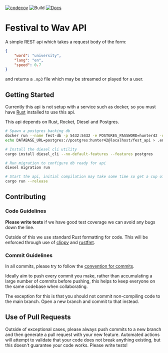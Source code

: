 [![codecov](https://codecov.io/gh/JosiahBull/festival-api/branch/main/graph/badge.svg?token=ISOL8A7QVA)](https://codecov.io/gh/JosiahBull/festival-api)
![Build](https://github.com/JosiahBull/festival-api/actions/workflows/test.yml/badge.svg)
[![Docs](https://github.com/JosiahBull/festival-api/actions/workflows/docs.yml/badge.svg)](https://josiahbull.github.io/festival-api/festival_api/index.html)
<!-- TODO - will eventually link to OAS docs, and use an OAS contract testing system to ensure the api is correct. [![OAS](https://github.com/JosiahBull/festival-api/actions/workflows/oas.yml/badge.svg)](https://josiahbull.github.io/festival-api/) -->
# Festival to Wav API
A simple REST api which takes a request body of the form:
```json
{
    "word": "university",
    "lang": "en",
    "speed": 0.7
}
```
and returns a `.mp3` file which may be streamed or played for a user.

## Getting Started

Currently this api is not setup with a service such as docker, so you must have [Rust](https://www.rust-lang.org/tools/install) installed to use this api.

This api depends on Rust, Rocket, Diesel and Postgres.

```sh
# Spawn a postgres backing db
docker run --name fest-db -p 5432:5432 -e POSTGRES_PASSWORD=hunter42 -d postgres
echo DATABASE_URL=postgres://postgres:hunter42@localhost/fest_api > .env

# Install the diesel cli utility
cargo install diesel_cli --no-default-features --features postgres

# Run migration to configure db ready for api
diesel migration run

# Start the api, initial compilation may take some time so get a cup of tea
cargo run --release
```

## Contributing

### Code Guidelines
**Please write tests** if we have good test coverage we can avoid any bugs down the line.


Outside of this we use standard Rust formatting for code. This will be enforced through use of [clippy](https://github.com/rust-lang/rust-clippy) and [rustfmt](https://github.com/rust-lang/rustfmt).

### Commit Guidelines
In all commits, please try to follow the [convention for commits](https://www.conventionalcommits.org/en/v1.0.0/#specification).

Ideally aim to push every commit you make, rather than accumulating a large number of commits before pushing, this helps to keep everyone on the same
codebase when collaborating. 

The exception for this is that you should not commit non-compiling code to the main branch. Open a new branch and 
commit to that instead.

## Use of Pull Requests
Outside of exceptional cases, please always push commits to a new branch and then generate a pull request with your new feature. Automated actions will attempt to validate that your code does not break anything existing, but this doesn't guarantee your code works. Please write tests!